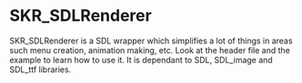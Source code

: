 # SKR_SDLRenderer
SKR_SDLRenderer is a SDL wrapper which simplifies a lot of things in areas such menu creation, animation making, etc. Look at the header file and the example to learn how to use it. It is dependant to SDL, SDL_image and SDL_ttf libraries.
